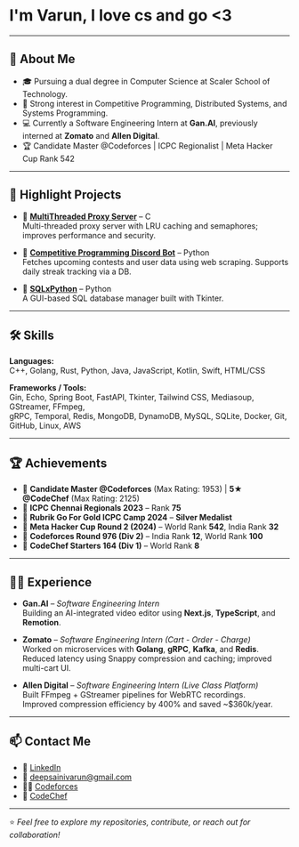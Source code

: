 # I'm Varun, I love cs and go <3

---

## 🌱 About Me

- 🎓 Pursuing a dual degree in Computer Science at Scaler School of Technology.
- 🧠 Strong interest in Competitive Programming, Distributed Systems, and Systems Programming.
- 💻 Currently a Software Engineering Intern at **Gan.AI**, previously interned at **Zomato** and **Allen Digital**.
- 🏆 Candidate Master @Codeforces | ICPC Regionalist | Meta Hacker Cup Rank 542

---

## 🔭 Highlight Projects

- 🔌 **[MultiThreaded Proxy Server](https://github.com/varundeepsaini/MultiThreadedProxyServerClient)** – C  
  Multi-threaded proxy server with LRU caching and semaphores; improves performance and security.

- 🤖 **[Competitive Programming Discord Bot](https://github.com/varundeepsaini/discordbot)** – Python  
  Fetches upcoming contests and user data using web scraping. Supports daily streak tracking via a DB.

- 🧠 **[SQLxPython](https://github.com/varundeepsaini/sqlxpython)** – Python  
  A GUI-based SQL database manager built with Tkinter.

---

## 🛠 Skills

**Languages:**  
C++, Golang, Rust, Python, Java, JavaScript, Kotlin, Swift, HTML/CSS

**Frameworks / Tools:**  
Gin, Echo, Spring Boot, FastAPI, Tkinter, Tailwind CSS, Mediasoup, GStreamer, FFmpeg,  
gRPC, Temporal, Redis, MongoDB, DynamoDB, MySQL, SQLite, Docker, Git, GitHub, Linux, AWS

---

## 🏆 Achievements

- 🎯 **Candidate Master @Codeforces** (Max Rating: 1953) | **5★ @CodeChef** (Max Rating: 2125)  
- 🥈 **ICPC Chennai Regionals 2023** – Rank **75**  
- 🥈 **Rubrik Go For Gold ICPC Camp 2024** – **Silver Medalist**  
- 🥉 **Meta Hacker Cup Round 2 (2024)** – World Rank **542**, India Rank **32**  
- 🥇 **Codeforces Round 976 (Div 2)** – India Rank **12**, World Rank **100**  
- 🥈 **CodeChef Starters 164 (Div 1)** – World Rank **8**

---

## 👨‍💻 Experience

- **Gan.AI** – _Software Engineering Intern_  
  Building an AI-integrated video editor using **Next.js**, **TypeScript**, and **Remotion**.

- **Zomato** – _Software Engineering Intern (Cart - Order - Charge)_  
  Worked on microservices with **Golang**, **gRPC**, **Kafka**, and **Redis**.  
  Reduced latency using Snappy compression and caching; improved multi-cart UI.

- **Allen Digital** – _Software Engineering Intern (Live Class Platform)_  
  Built FFmpeg + GStreamer pipelines for WebRTC recordings.  
  Improved compression efficiency by 400% and saved ~$360k/year.

---

## 📫 Contact Me

- 💼 [LinkedIn](https://www.linkedin.com/in/varundeepsaini)
- 📧 deepsainivarun@gmail.com
- 🧑‍💻 [Codeforces](https://codeforces.com/profile/sojabhai)
- 🍛 [CodeChef](https://www.codechef.com/users/sojabhai)

---

⭐️ _Feel free to explore my repositories, contribute, or reach out for collaboration!_
